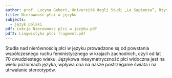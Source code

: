 ```yaml
---
author: prof. Lucyna Gebert, Università degli Studi „La Sapienza”, Rzym
title: Nierówność płci w języku
subjects:
  - język polski
pdf: Lekcja Nierownosc plci w jezyku.pdf
pdf2: Lingwistyka płci fragment.pdf
---
```

Studia nad nierównością płci w języku prowadzone są od powstania współczesnego ruchu feministycznego w krajach zachodnich, czyli od lat 70 dwudziestego wieku.  Językowa niesymetryczność płci widoczna jest na wielu poziomach języka, wpływa ona na nasze postrzeganie świata i na utrwalanie stereotypów.
